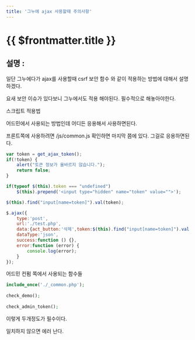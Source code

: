 ```yaml
---
title: '그누에 ajax 사용할때 주의사항'
---
```


# {{ $frontmatter.title }}


## 설명 :


일단 그누에다가 ajax를 사용할때 csrf 보안 함수 와 같이 적용하는 방법에 대해서 설명하겠다.

요새 보안 이슈가 있다보니 그누에서도 적용 해야된다. 필수적으로 해놓아야한다.

 

 

스크립트 적용법 

어드민에서 사용되는 방법인데 어디든 응용해서 사용하면된다.

프론트쪽에 사용하려면 /js/common.js 확인하면 마지막 쯤에 있다. 그걸로 응용하면된다.

```js
var token = get_ajax_token();
if(!token) {
    alert("토큰 정보가 올바르지 않습니다.");
    return false;
}

if(typeof $(this).token === "undefined")
    $(this).prepend('<input type="hidden" name="token" value="">');

$(this).find("input[name=token]").val(token);

$.ajax({
    type:'post',
    url:'./test.php',
    data:{act_button:'삭제',token:$(this).find("input[name=token]").val(),ep_no:lastItemNo},
    dataType:'json',
    success:function () {},
    error:function (error) {
        console.log(error);
    }
});
```

어드민 컨펌 쪽에서 사용되는 함수들 

```php
include_once('./_common.php');
 
check_demo();
 
check_admin_token();
```

이렇게 두개정도가 필수이다.

일치하지 않으면 에러 난다.










